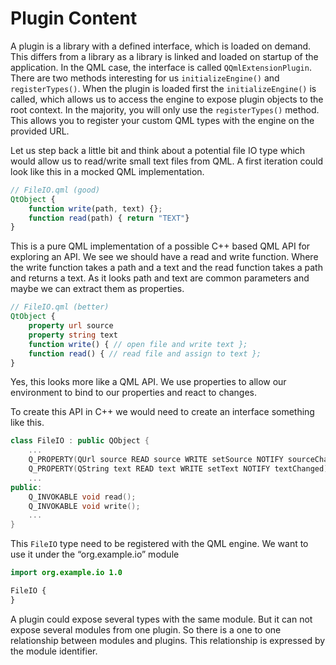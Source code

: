 # Plugin Content

A plugin is a library with a defined interface, which is loaded on demand. This differs from a library as a library is linked and loaded on startup of the application. In the QML case, the interface is called `QQmlExtensionPlugin`. There are two methods interesting for us `initializeEngine()` and `registerTypes()`. When the plugin is loaded first the `initializeEngine()` is called, which allows us to access the engine to expose plugin objects to the root context. In the majority, you will only use the `registerTypes()` method. This allows you to register your custom QML types with the engine on the provided URL.

Let us step back a little bit and think about a potential file IO type which would allow us to read/write small text files from QML. A first iteration could look like this in a mocked QML implementation.

```qml
// FileIO.qml (good)
QtObject {
    function write(path, text) {};
    function read(path) { return "TEXT"}
}
```

This is a pure QML implementation of a possible C++ based QML API for exploring an API. We see we should have a read and write function. Where the write function takes a path and a text and the read function takes a path and returns a text. As it looks path and text are common parameters and maybe we can extract them as properties.

```qml
// FileIO.qml (better)
QtObject {
    property url source
    property string text
    function write() { // open file and write text };
    function read() { // read file and assign to text };
}
```

Yes, this looks more like a QML API. We use properties to allow our environment to bind to our properties and react to changes.

To create this API in C++ we would need to create an interface something like this.

```cpp
class FileIO : public QObject {
    ...
    Q_PROPERTY(QUrl source READ source WRITE setSource NOTIFY sourceChanged)
    Q_PROPERTY(QString text READ text WRITE setText NOTIFY textChanged)
    ...
public:
    Q_INVOKABLE void read();
    Q_INVOKABLE void write();
    ...
}
```

This `FileIO` type need to be registered with the QML engine. We want to use it under the “org.example.io” module

```qml
import org.example.io 1.0

FileIO {
}
```

A plugin could expose several types with the same module. But it can not expose several modules from one plugin. So there is a one to one relationship between modules and plugins. This relationship is expressed by the module identifier.

